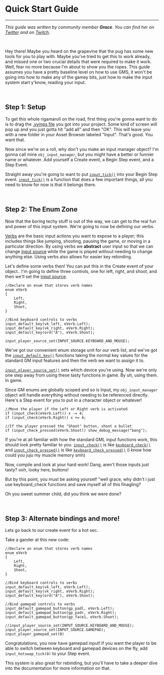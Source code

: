 # Quick Start Guide

---

*This guide was written by community member **Grace**. You can find her on [Twitter](https://twitter.com/gart_gh) and on [Twitch](https://www.twitch.tv/gart222).*

&nbsp;

Hey there! Maybe you heard on the grapevine that the pug has some new tools for you to play with.  Maybe you've tried to get this to work already, and missed one or two crucial details that were required to make it work.  Well, fear no more because I'm about to show you the ropes.  This guide assumes you have a pretty baseline level on how to use GMS, it won't be going into how to make any of the gamey bits, just how to make the input system start y'know, reading your input.

&nbsp;

## Step 1:  Setup

To get this whole rigamaroll on the road, first thing you're gonna want to do is to drag the [.yymps file](https://github.com/JujuAdams/Input/releases) you got into your project.  Some kind of screen will pop up and you just gotta hit "add all" and then "OK".  This will leave you with a new folder in your Asset Browser labeled "Input".  That's good.  You want that.

Now since we're on a roll, why don't you make an input manager object?  I'm gonna call mine `obj_input_manager`, but you might have a better or funnier name or whatever.  Add yourself a Create event, a Begin Step event, and a Step Event.

Straight away you're going to want to put [`input_tick()`](Functions-(System)#input_tick) into your Begin Step event.
[`input_tick()`](Functions-(System)#input_tick) is a function that does a few important things, all you need to know for now is that it belongs there.

&nbsp;

## Step 2: The Enum Zone

Now that the boring techy stuff is out of the way, we can get to the real fun and power of this input system.  We're going to now be defining our verbs.

[Verbs](Verbs-and-Alternate-Bindings) are the basic input actions you want to expose to a player; this includes things like jumping, shooting, pausing the game, or moving in a particular direction. By using verbs we **abstract** user input so that we can change [input source](Input-Sources) while the game is played without needing to change anything else. Using verbs also allows for easier key rebinding.

Let's define some verbs then! You can put this in the Create event of your object.. I'm going to define three controls, one for left, right, and shoot, and then we'll set the [input source](Input-Sources).

```
//Declare an enum that stores verb names
enum eVerb
{
    Left,
    Right,
    Shoot,
}

//Bind keyboard controls to verbs
input_default_key(vk_left, eVerb.Left);
input_default_key(vk_right, eVerb.Right);
input_default_key(ord("A"), eVerb.Shoot); 

input_player_source_set(INPUT_SOURCE.KEYBOARD_AND_MOUSE);
```
We've got our convenient enum storage unit for our verb list, and we've got the [`input_default_key()`](Functions-(Default-Bindings)#input_default_keykey-verb-alternate) functions taking the normal key values for the standard GM input features and then the verb we want to assign it to. 

[`input_player_source_set()`](Functions-(Players)#input_player_source_setsource-playerindex) sets which device you're using. Now we're only one step away from using these tasty functions in game. By uh, using them. In game.

Since GM enums are globally scoped and so is Input, my `obj_input_manager` object will handle everything without needing to be referenced directly. Here's a Step event for you to put in a character object or whatever!

 ```
 //Move the player if the Left or Right verb is activated
if (input_check(eVerb.Left)) x -= 4;
if (input_check(eVerb.Right)) x += 4;

//If the player pressed the "Shoot" button, shoot a bullet
if (input_check_pressed(eVerb.Shoot)) show_debug_message("bang");
```

If you're at all familiar with how the standard GML input functions work, this should look pretty familiar to you. [`input_check()`](Functions-(Checkers)#input_checkverb-playerindex-bufferduration) is like [`keyboard_check()`](https://docs2.yoyogames.com/source/_build/3_scripting/4_gml_reference/controls/keyboard%20input/keyboard_check.html) and [`input_check_pressed()`](Functions-(Checkers)#input_check_pressedverb-playerindex-bufferduration) is like [`keyboard_check_pressed()`](https://docs2.yoyogames.com/source/_build/3_scripting/4_gml_reference/controls/keyboard%20input/keyboard_check_pressed.html) (i *know* how could you juju my muscle memory smh)

Now, compile and look at your hard work! Dang, aren't those inputs just tasty? ooh, looky here, buttons!

But by this point, you must be asking yourself "well grace, why didn't i just use keyboard_check functions and save myself all of this finagling?

Oh you sweet summer child, did you think we were done?

&nbsp;

## Step 3: Alternate bindings and more!

Lets go back to our create event for a hot sec.

Take a gander at this new code:

```
//Declare an enum that stores verb names
enum eVerb
{
    Left,
    Right,
    Shoot,
}

//Bind keyboard controls to verbs
input_default_key(vk_left, eVerb.Left);
input_default_key(vk_right, eVerb.Right);
input_default_key(ord("A"), eVerb.Shoot); 

//Bind gamepad controls to verbs
input_default_gamepad_button(gp_padl, eVerb.Left);
input_default_gamepad_button(gp_padr, eVerb.Right);
input_default_gamepad_button(gp_face1, eVerb.Shoot);

//input_player_source_set(INPUT_SOURCE.KEYBOARD_AND_MOUSE);
input_player_source_set(INPUT_SOURCE.GAMEPAD);
input_player_gamepad_set(0)
```

Congratulations, you now have gamepad input! If you want the player to be able to switch between keyboard and gamepad devices on the fly, add `input_hotswap_tick(0)` to your Step event.

This system is also great for rebinding, but you'll have to take a deeper dive into the documentation for more information on that.

